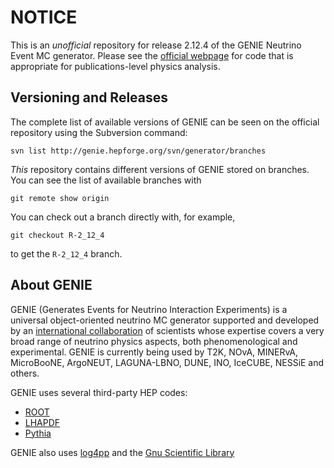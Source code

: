 # NOTICE

This is an _unofficial_ repository for release 2.12.4 of the GENIE Neutrino 
Event MC generator. Please see the [official webpage](http://genie.hepforge.org)
for code that is appropriate for publications-level physics analysis. 

## Versioning and Releases

The complete list of available versions of GENIE can be seen on the official
repository using the Subversion command:

    svn list http://genie.hepforge.org/svn/generator/branches

_This_ repository contains different versions of GENIE stored on branches.
You can see the list of available branches with

    git remote show origin

You can check out a branch directly with, for example, 

    git checkout R-2_12_4

to get the `R-2_12_4` branch.

## About GENIE

GENIE (Generates Events for Neutrino Interaction Experiments) is a universal 
object-oriented neutrino MC generator supported and developed by an [international 
collaboration](http://genie.hepforge.org/collaboration.html) of scientists whose 
expertise covers a very broad range of neutrino  physics aspects, both 
phenomenological and experimental. GENIE is currently being 
used by T2K, NOvA, MINERvA, MicroBooNE, ArgoNEUT, LAGUNA-LBNO, DUNE, INO, IceCUBE, 
NESSiE and others. 

GENIE uses several third-party HEP codes:

* [ROOT](http://root.cern.ch)
* [LHAPDF](https://lhapdf.hepforge.org)
* [Pythia](http://home.thep.lu.se/~torbjorn/Pythia.html)

GENIE also uses [log4pp](http://log4cpp.sourceforge.net) and the [Gnu 
Scientific Library](http://www.gnu.org/software/gsl/)
